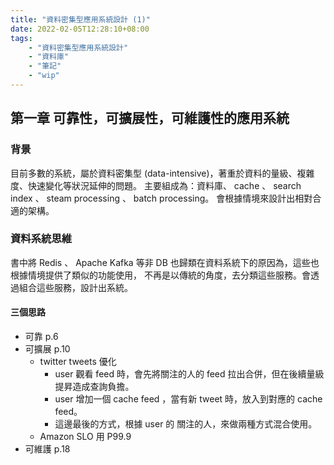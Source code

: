 ```yaml
---
title: "資料密集型應用系統設計 (1)"
date: 2022-02-05T12:28:10+08:00
tags:
    - "資料密集型應用系統設計"
    - "資料庫"
    - "筆記"
    - "wip"
---
```


## 第一章 可靠性，可擴展性，可維護性的應用系統

### 背景
目前多數的系統，屬於資料密集型 (data-intensive)，著重於資料的量級、複雜度、快速變化等狀況延伸的問題。
主要組成為：資料庫、 cache 、 search index 、 steam processing 、 batch processing。
會根據情境來設計出相對合適的架構。

### 資料系統思維
書中將 Redis 、 Apache Kafka 等非 DB 也歸類在資料系統下的原因為，這些也根據情境提供了類似的功能使用，
不再是以傳統的角度，去分類這些服務。會透過組合這些服務，設計出系統。

#### 三個思路
- 可靠 p.6
- 可擴展 p.10
    - twitter tweets 優化
        - user 觀看 feed 時，會先將關注的人的 feed 拉出合併，但在後續量級提昇造成查詢負擔。
        - user 增加一個 cache feed ，當有新 tweet 時，放入到對應的 cache feed。
        - 這邊最後的方式，根據 user 的 關注的人，來做兩種方式混合使用。
    - Amazon SLO 用 P99.9
- 可維護 p.18




